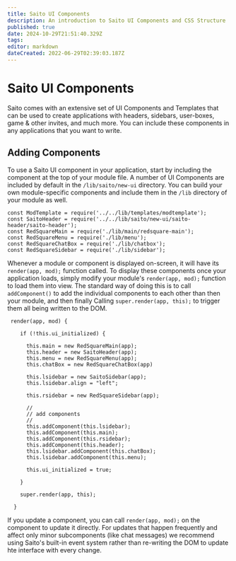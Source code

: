 ```yaml
---
title: Saito UI Components
description: An introduction to Saito UI Components and CSS Structure
published: true
date: 2024-10-29T21:51:40.329Z
tags: 
editor: markdown
dateCreated: 2022-06-29T02:39:03.187Z
---
```


# Saito UI Components

Saito comes with an extensive set of UI Components and Templates that can be used to create applications with headers, sidebars, user-boxes, game & other invites, and much more. You can include these components in any applications that you want to write.

## Adding Components

To use a Saito UI component in your application, start by including the component at the top of your module file. A number of UI Components are included by default in the ```/lib/saito/new-ui``` directory. You can build your own module-specific components and include them in the ```/lib``` directory of your module as well.

```
const ModTemplate = require('../../lib/templates/modtemplate');
const SaitoHeader = require('../../lib/saito/new-ui/saito-header/saito-header');
const RedSquareMain = require('./lib/main/redsquare-main');
const RedSquareMenu = require('./lib/menu');
const RedSquareChatBox = require('./lib/chatbox');
const RedSquareSidebar = require('./lib/sidebar');
```

Whenever a module or component is displayed on-screen, it will have its ```render(app, mod);``` function called. To display these components once your application loads, simply modify your module's ```render(app, mod);``` function to load them into view. The standard way of doing this is to call ```addComponent()``` to add the individual components to each other than then your module, and then finally Calling ```super.render(app, this);``` to trigger them all being written to the DOM.

```
 render(app, mod) {

    if (!this.ui_initialized) {

      this.main = new RedSquareMain(app);
      this.header = new SaitoHeader(app);
      this.menu = new RedSquareMenu(app);
      this.chatBox = new RedSquareChatBox(app)

      this.lsidebar = new SaitoSidebar(app);
      this.lsidebar.align = "left";

      this.rsidebar = new RedSquareSidebar(app);

      //
      // add components
      //
      this.addComponent(this.lsidebar);
      this.addComponent(this.main);
      this.addComponent(this.rsidebar);
      this.addComponent(this.header);
      this.lsidebar.addComponent(this.chatBox);
      this.lsidebar.addComponent(this.menu);

      this.ui_initialized = true;

    }

    super.render(app, this);

  }
```

If you update a component, you can call ```render(app, mod);``` on the component to update it directly. For updates that happen frequently and affect only minor subcomponents (like chat messages) we recommend using Saito's built-in event system rather than re-writing the DOM to update hte interface with every change.

